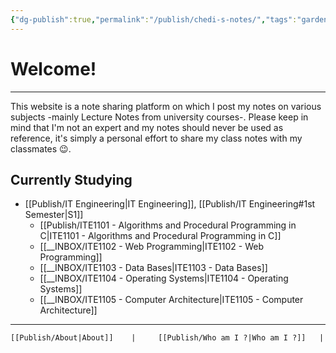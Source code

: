 ```yaml
---
{"dg-publish":true,"permalink":"/publish/chedi-s-notes/","tags":"gardenEntry","dgHomeLink":true,"dgPassFrontmatter":false}
---
```



# Welcome!
---
This website is a note sharing platform on which I post my notes on various subjects -mainly Lecture Notes from university courses-. 
Please keep in mind that I'm not an expert and my notes should never be used as reference, it's simply a personal effort to share my class notes with my classmates 😉. 

## Currently Studying
* [[Publish/IT Engineering|IT Engineering]], [[Publish/IT Engineering#1st Semester|S1]]
	* [[Publish/ITE1101 - Algorithms and Procedural Programming in C|ITE1101 - Algorithms and Procedural Programming in C]]
	* [[__INBOX/ITE1102 - Web Programming|ITE1102 - Web Programming]]
	* [[__INBOX/ITE1103 - Data Bases|ITE1103 - Data Bases]]
	* [[__INBOX/ITE1104 - Operating Systems|ITE1104 - Operating Systems]]
	* [[__INBOX/ITE1105 - Computer Architecture|ITE1105 - Computer Architecture]]


___
	[[Publish/About|About]]    |     [[Publish/Who am I ?|Who am I ?]]   |     